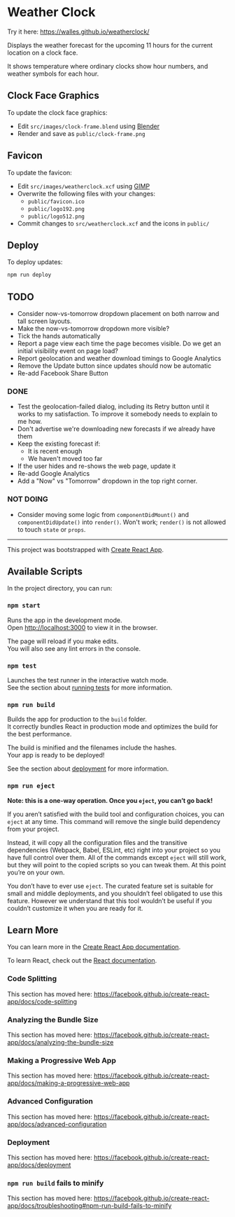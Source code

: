 # Weather Clock

Try it here: <https://walles.github.io/weatherclock/>

Displays the weather forecast for the upcoming 11 hours for the current
location on a clock face.

It shows temperature where ordinary clocks show hour numbers, and weather
symbols for each hour.

## Clock Face Graphics

To update the clock face graphics:

* Edit `src/images/clock-frame.blend` using [Blender](https://blender.org)
* Render and save as `public/clock-frame.png`

## Favicon

To update the favicon:

* Edit `src/images/weatherclock.xcf` using [GIMP](https://gimp.org/)
* Overwrite the following files with your changes:
  * `public/favicon.ico`
  * `public/logo192.png`
  * `public/logo512.png`
* Commit changes to `src/weatherclock.xcf` and the icons in `public/`

## Deploy

To deploy updates:

```bash
npm run deploy
```

## TODO

* Consider now-vs-tomorrow dropdown placement on both narrow and tall screen
  layouts.
* Make the now-vs-tomorrow dropdown more visible?
* Tick the hands automatically
* Report a page view each time the page becomes visible. Do we get an initial
  visibility event on page load?
* Report geolocation and weather download timings to Google Analytics
* Remove the Update button since updates should now be automatic
* Re-add Facebook Share Button

### DONE

* Test the geolocation-failed dialog, including its Retry button until it works
  to my satisfaction. To improve it somebody needs to explain to me how.
* Don't advertise we're downloading new forecasts if we already have them
* Keep the existing forecast if:
  * It is recent enough
  * We haven't moved too far
* If the user hides and re-shows the web page, update it
* Re-add Google Analytics
* Add a "Now" vs "Tomorrow" dropdown in the top right corner.

### NOT DOING

* Consider moving some logic from `componentDidMount()` and `componentDidUpdate()`
  into `render()`. Won't work; `render()` is not allowed to touch `state` or `props`.

---

This project was bootstrapped with [Create React App](https://github.com/facebook/create-react-app).

## Available Scripts

In the project directory, you can run:

### `npm start`

Runs the app in the development mode.<br>
Open [http://localhost:3000](http://localhost:3000) to view it in the browser.

The page will reload if you make edits.<br>
You will also see any lint errors in the console.

### `npm test`

Launches the test runner in the interactive watch mode.<br>
See the section about [running tests](https://facebook.github.io/create-react-app/docs/running-tests) for more information.

### `npm run build`

Builds the app for production to the `build` folder.<br>
It correctly bundles React in production mode and optimizes the build for the best performance.

The build is minified and the filenames include the hashes.<br>
Your app is ready to be deployed!

See the section about [deployment](https://facebook.github.io/create-react-app/docs/deployment) for more information.

### `npm run eject`

**Note: this is a one-way operation. Once you `eject`, you can’t go back!**

If you aren’t satisfied with the build tool and configuration choices, you can `eject` at any time. This command will remove the single build dependency from your project.

Instead, it will copy all the configuration files and the transitive dependencies (Webpack, Babel, ESLint, etc) right into your project so you have full control over them. All of the commands except `eject` will still work, but they will point to the copied scripts so you can tweak them. At this point you’re on your own.

You don’t have to ever use `eject`. The curated feature set is suitable for small and middle deployments, and you shouldn’t feel obligated to use this feature. However we understand that this tool wouldn’t be useful if you couldn’t customize it when you are ready for it.

## Learn More

You can learn more in the [Create React App documentation](https://facebook.github.io/create-react-app/docs/getting-started).

To learn React, check out the [React documentation](https://reactjs.org/).

### Code Splitting

This section has moved here: <https://facebook.github.io/create-react-app/docs/code-splitting>

### Analyzing the Bundle Size

This section has moved here: <https://facebook.github.io/create-react-app/docs/analyzing-the-bundle-size>

### Making a Progressive Web App

This section has moved here: <https://facebook.github.io/create-react-app/docs/making-a-progressive-web-app>

### Advanced Configuration

This section has moved here: <https://facebook.github.io/create-react-app/docs/advanced-configuration>

### Deployment

This section has moved here: <https://facebook.github.io/create-react-app/docs/deployment>

### `npm run build` fails to minify

This section has moved here: <https://facebook.github.io/create-react-app/docs/troubleshooting#npm-run-build-fails-to-minify>
